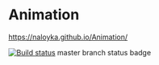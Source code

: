 # Animation

https://naloyka.github.io/Animation/

[![Build status](https://ci.appveyor.com/api/projects/status/nnotfyl1vssfo0mu?svg=true)](https://ci.appveyor.com/project/Naloyka/animation)
master branch status badge

